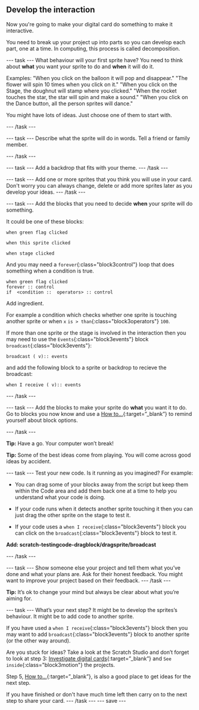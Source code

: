 ## Develop the interaction
Now you're going to make your digital card do something to make it interactive. 

You need to break up your project up into parts so you can develop each part, one at a time. In computing, this process is called decomposition.

--- task ---
What behaviour will your first sprite have? You need to think about **what** you want your sprite to do and **when** it will do it. 

Examples:
"When you click on the balloon it will pop and disappear."
"The flower will spin 10 times when you click on it."
"When you click on the Stage, the doughnut will stamp where you clicked."
"When the rocket touches the star, the star will spin and make a sound."
"When you click on the Dance button, all the person sprites will dance."

You might have lots of ideas. Just choose one of them to start with.

--- /task ---

--- task ---
Describe what the sprite will do in words. Tell a friend or family member.

--- /task ---

--- task ---
Add a backdrop that fits with your theme. 
--- /task ---

--- task ---
Add one or more sprites that you think you will use in your card. Don't worry you can always change, delete or add more sprites later as you develop your ideas. 
--- /task ---

--- task ---
Add the blocks that you need to decide **when** your sprite will do something. 

It could be one of these blocks:

```blocks3
when green flag clicked

when this sprite clicked

when stage clicked

```

And you may need a `forever`{:class="block3control"} loop that does something when a condition is true.
```blocks3
when green flag clicked
forever :: control
if  <condition ::  operators> :: control 
```

Add ingredient.

For example a condition which checks whether one sprite is touching another sprite or when `x` `is > than`{:class="block3operators"} `100`.

If more than one sprite or the stage is involved in the interaction then you may need to use the `Events`{:class="block3events"} block `broadcast`{:class="block3events"}:

```blocks3
broadcast ( v):: events
```
and add the following block to a sprite or backdrop to recieve the broadcast:

```blocks3
when I receive ( v):: events
```
--- /task ---

--- task ---
Add the blocks to make your sprite do **what** you want it to do. Go to blocks you now know and use a [How to...](https://learning-admin.raspberrypi.org/en/projects/digital-card/4){:target=”_blank”} to remind yourself about block options.

--- /task ---

**Tip:** Have a go. Your computer won’t break!

**Tip:** Some of the best ideas come from playing. You will come across good ideas by accident.

--- task ---
Test your new code. Is it running as you imagined? For example:

+ You can drag some of your blocks away from the script but keep them within the Code area and add them back one at a time to help you understand what your code is doing.

+ If your code runs when it detects another sprite touching it then you can just drag the other sprite on the stage to test it. 

+ If your code uses a `when I receive`{:class="block3events"} block you can click on the `broadcast`{:class="block3events"} block to test it. 

**Add: scratch-testingcode-dragblock/dragsprite/broadcast**

--- /task ---

--- task ---
Show someone else your project and tell them what you’ve done and what your plans are. Ask for their honest feedback. You might want to improve your project based on their feedback.
--- /task ---

**Tip:** It’s ok to change your mind but always be clear about what you’re aiming for.

--- task ---
What’s your next step? It might be to develop the sprites’s behaviour. It might be to add code to another sprite. 

If you have used a `when I receive`{:class="block3events"} block then you may want to add `broadcast`{:class="block3events"}  block to another sprite (or the other way around).

Are you stuck for ideas? Take a look at the Scratch Studio and don’t forget to look at step 3: [Investigate digital cards](https://learning-admin.raspberrypi.org/en/projects/digital-card/2){:target=”_blank”} and `See inside`{:class="block3motion"} the projects.

Step 5, [How to...](https://learning-admin.raspberrypi.org/en/projects/digital-card/4){:target=”_blank”}, is also a good place to get ideas for the next step.

If you have finished or don't have much time left then carry on to the next step to share your card.
--- /task ---
--- save ---
